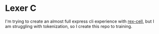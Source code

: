 # Lexer C

I'm trying to create an almost full express cli experience with [rex-cell](https://github.com/kayky-cas/rex-cell), but I am struggling with tokenization, so I create this repo to training.
